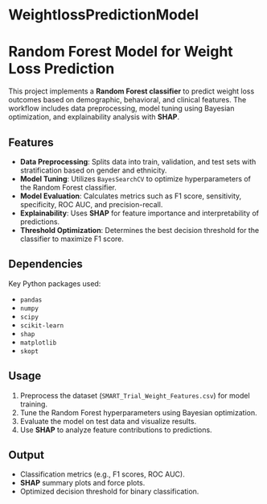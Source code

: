 # WeightlossPredictionModel

# Random Forest Model for Weight Loss Prediction

This project implements a **Random Forest classifier** to predict weight loss outcomes based on demographic, behavioral, and clinical features. The workflow includes data preprocessing, model tuning using Bayesian optimization, and explainability analysis with **SHAP**.

## Features
- **Data Preprocessing**: Splits data into train, validation, and test sets with stratification based on gender and ethnicity.
- **Model Tuning**: Utilizes `BayesSearchCV` to optimize hyperparameters of the Random Forest classifier.
- **Model Evaluation**: Calculates metrics such as F1 score, sensitivity, specificity, ROC AUC, and precision-recall.
- **Explainability**: Uses **SHAP** for feature importance and interpretability of predictions.
- **Threshold Optimization**: Determines the best decision threshold for the classifier to maximize F1 score.

## Dependencies
Key Python packages used:
- `pandas`
- `numpy`
- `scipy`
- `scikit-learn`
- `shap`
- `matplotlib`
- `skopt`

## Usage
1. Preprocess the dataset (`SMART_Trial_Weight_Features.csv`) for model training.
2. Tune the Random Forest hyperparameters using Bayesian optimization.
3. Evaluate the model on test data and visualize results.
4. Use **SHAP** to analyze feature contributions to predictions.

## Output
- Classification metrics (e.g., F1 scores, ROC AUC).
- **SHAP** summary plots and force plots.
- Optimized decision threshold for binary classification.

